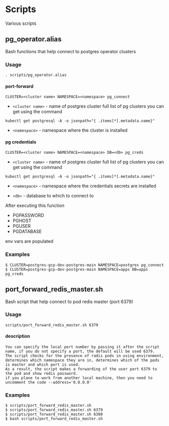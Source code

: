 # Scripts
Various scripts

## pg_operator.alias
Bash functions that help connect to postgres operator clusters

### Usage

```
. scripts/pg_operator.alias
```

#### port-forward

```
CLUSTER=<cluster name> NAMESPACE=<namespace> pg_connect
```

* `<cluster name>` - name of postgres cluster full list of pg clusters you can get using the command 

```
kubectl get postgresql -A -o jsonpath="{ .items[*].metadata.name}"
```

* `<namespace>` - namespace where the cluster is installed

#### pg credentials

```
CLUSTER=<cluster name> NAMESPACE=<namespace> DB=<db> pg_creds
```

* `<cluster name>` - name of postgres cluster full list of pg clusters you can get using the command 

```
kubectl get postgresql -A -o jsonpath="{ .items[*].metadata.name}" 
```

* `<namespace>` - namespace where the credentials secrets are installed

* `<db>` - database to which to connect to

After executing this function

* PGPASSWORD
* PGHOST
* PGUSER
* PGDATABASE

env vars are populated

### Examples

```
$ CLUSTER=postgres-gcp-dev-postgres-main NAMESPACE=postgres pg_connect
$ CLUSTER=postgres-gcp-dev-postgres-main NAMESPACE=apps DB=apps pg_creds
```


## port_forward_redis_master.sh
Bash script that help connect to pod redis master (port 6379)

### Usage

```
scripts/port_forward_redis_master.sh 6379
```

#### description

```
You can specify the local port number by passing it after the script name, if you do not specify a port, the default will be used 6379.
The script checks for the presence of radis pods in using environment, determines which namespace they are in, determines which of the pods is master and which port is used. 
As a result, the script makes a forwarding of the user port 6379 to the pod and show redis password.
if you plane to work from another local machine, then you need to uncomment the code --address='0.0.0.0'
```

### Examples

```
$ scripts/port_forward_redis_master.sh
$ scripts/port_forward_redis_master.sh 6379
$ scripts/port_forward_redis_master.sh 6380
$ bash scripts/port_forward_redis_master.sh

```



